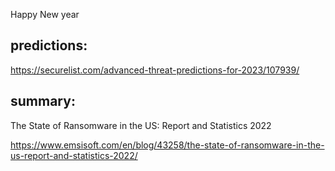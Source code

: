 Happy New year

## predictions:

https://securelist.com/advanced-threat-predictions-for-2023/107939/

## summary:

The State of Ransomware in the US: Report and Statistics 2022

https://www.emsisoft.com/en/blog/43258/the-state-of-ransomware-in-the-us-report-and-statistics-2022/
